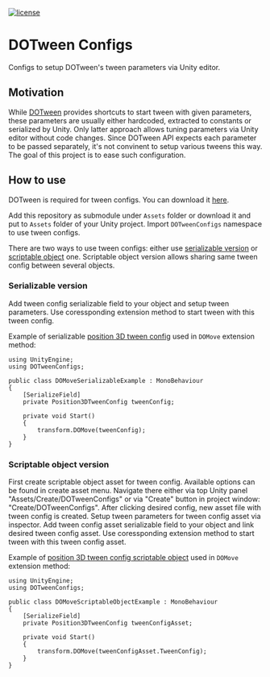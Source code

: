 [![license](https://img.shields.io/github/license/rfadeev/dotween-configs.svg)](https://github.com/rfadeev/unity-forge-anim-callbacks/blob/master/LICENSE.md)

# DOTween Configs
Configs to setup DOTween's tween parameters via Unity editor.

## Motivation
While [DOTween](http://dotween.demigiant.com) provides shortcuts to start tween with given parameters,
these parameters are usually either hardcoded, extracted to constants or serialized by Unity.
Only latter approach allows tuning parameters via Unity editor without code changes. Since DOTween API
expects each parameter to be passed separately, it's not convinent to setup various tweens this way.
The goal of this project is to ease such configuration.

## How to use
DOTween is required for tween configs. You can download it [here](http://dotween.demigiant.com/download.php).

Add this repository as submodule under `Assets` folder or download it and put to `Assets` folder of your Unity project.
Import `DOTweenConfigs` namespace to use tween configs.

There are two ways to use tween configs: either use [serializable version](https://github.com/rfadeev/dotween-configs/tree/master/Configs/Serializable) or [scriptable object](https://github.com/rfadeev/dotween-configs/tree/master/Configs/ScriptableObject) one.
Scriptable object version allows sharing same tween config between several objects.

### Serializable version
Add tween config serializable field to your object and setup tween parameters.
Use coressponding extension method to start tween with this tween config.

Example of serializable [position 3D tween config](https://github.com/rfadeev/dotween-configs/blob/master/Configs/Serializable/Position/Position3DTweenConfig.cs)
used in `DOMove` extension method:
```chsarp
using UnityEngine;
using DOTweenConfigs;

public class DOMoveSerializableExample : MonoBehaviour
{
    [SerializeField]
    private Position3DTweenConfig tweenConfig;

    private void Start()
    {
        transform.DOMove(tweenConfig);
    }
}
```

### Scriptable object version
First create scriptable object asset for tween config. Available options can be found in create asset menu.
Navigate there either via top Unity panel "Assets/Create/DOTweenConfigs" or via "Create" button in project
window: "Create/DOTweenConfigs". After clicking desired config, new asset file with tween config is created.
Setup tween parameters for tween config asset via inspector.
Add tween config asset serializable field to your object and link desired tween config asset. 
Use coressponding extension method to start tween with this tween config asset.

Example of [position 3D tween config scriptable object](https://github.com/rfadeev/dotween-configs/blob/master/Configs/ScriptableObject/Position/Position3DTweenConfigAsset.cs)
used in `DOMove` extension method:
```chsarp
using UnityEngine;
using DOTweenConfigs;

public class DOMoveScriptableObjectExample : MonoBehaviour
{
    [SerializeField]
    private Position3DTweenConfig tweenConfigAsset;

    private void Start()
    {
        transform.DOMove(tweenConfigAsset.TweenConfig);
    }
}
```
